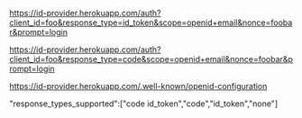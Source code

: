 https://id-provider.herokuapp.com/auth?client_id=foo&response_type=id_token&scope=openid+email&nonce=foobar&prompt=login

https://id-provider.herokuapp.com/auth?client_id=foo&response_type=code&scope=openid+email&nonce=foobar&prompt=login

https://id-provider.herokuapp.com/.well-known/openid-configuration

"response_types_supported":["code id_token","code","id_token","none"]